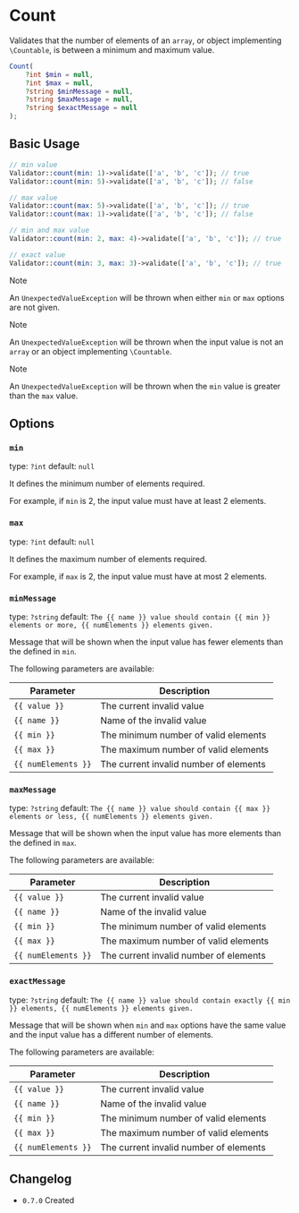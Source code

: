 # Count

Validates that the number of elements of an `array`, or object implementing `\Countable`, is between a minimum and maximum value.

```php
Count(
    ?int $min = null, 
    ?int $max = null,
    ?string $minMessage = null,
    ?string $maxMessage = null,
    ?string $exactMessage = null
);
```

## Basic Usage

```php
// min value
Validator::count(min: 1)->validate(['a', 'b', 'c']); // true
Validator::count(min: 5)->validate(['a', 'b', 'c']); // false

// max value
Validator::count(max: 5)->validate(['a', 'b', 'c']); // true
Validator::count(max: 1)->validate(['a', 'b', 'c']); // false

// min and max value
Validator::count(min: 2, max: 4)->validate(['a', 'b', 'c']); // true

// exact value
Validator::count(min: 3, max: 3)->validate(['a', 'b', 'c']); // true
```

> [!NOTE]
> An `UnexpectedValueException` will be thrown when either `min` or `max` options are not given.

> [!NOTE]
> An `UnexpectedValueException` will be thrown when the input value is not an `array` or an object implementing `\Countable`.

> [!NOTE]
> An `UnexpectedValueException` will be thrown when the `min` value is greater than the `max` value.

## Options

### `min`

type: `?int` default: `null`

It defines the minimum number of elements required.

For example, if `min` is 2, the input value must have at least 2 elements.

### `max`

type: `?int` default: `null`

It defines the maximum number of elements required.

For example, if `max` is 2, the input value must have at most 2 elements.

### `minMessage`

type: `?string` default: `The {{ name }} value should contain {{ min }} elements or more, {{ numElements }} elements given.`

Message that will be shown when the input value has fewer elements than the defined in `min`.

The following parameters are available:

| Parameter           | Description                            |
|---------------------|----------------------------------------|
| `{{ value }}`       | The current invalid value              |
| `{{ name }}`        | Name of the invalid value              |
| `{{ min }}`         | The minimum number of valid elements   |
| `{{ max }}`         | The maximum number of valid elements   |
| `{{ numElements }}` | The current invalid number of elements |

### `maxMessage`

type: `?string` default: `The {{ name }} value should contain {{ max }} elements or less, {{ numElements }} elements given.`

Message that will be shown when the input value has more elements than the defined in `max`.

The following parameters are available:

| Parameter           | Description                            |
|---------------------|----------------------------------------|
| `{{ value }}`       | The current invalid value              |
| `{{ name }}`        | Name of the invalid value              |
| `{{ min }}`         | The minimum number of valid elements   |
| `{{ max }}`         | The maximum number of valid elements   |
| `{{ numElements }}` | The current invalid number of elements |

### `exactMessage`

type: `?string` default: `The {{ name }} value should contain exactly {{ min }} elements, {{ numElements }} elements given.`

Message that will be shown when `min` and `max` options have the same value and the input value has a different number of elements.

The following parameters are available:

| Parameter           | Description                            |
|---------------------|----------------------------------------|
| `{{ value }}`       | The current invalid value              |
| `{{ name }}`        | Name of the invalid value              |
| `{{ min }}`         | The minimum number of valid elements   |
| `{{ max }}`         | The maximum number of valid elements   |
| `{{ numElements }}` | The current invalid number of elements |

## Changelog

- `0.7.0` Created